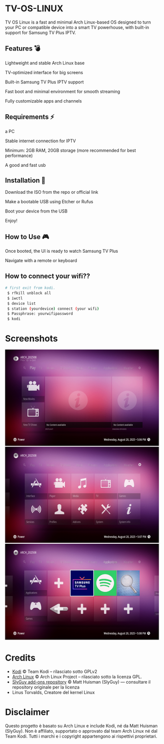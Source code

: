 # TV-OS-LINUX

TV OS Linux is a fast and minimal Arch Linux-based OS designed to turn your PC or compatible device into a smart TV powerhouse, with built-in support for Samsung TV Plus IPTV.

## Features 💣

Lightweight and stable Arch Linux base

TV-optimized interface for big screens

Built-in Samsung TV Plus IPTV support

Fast boot and minimal environment for smooth streaming

Fully customizable apps and channels

## Requirements ⚡

a PC

Stable internet connection for IPTV

Minimum: 2GB RAM, 20GB storage (more recommended for best performance)

 A good and fast usb
 
## Installation 🚀

Download the ISO from the repo or official link

Make a bootable USB using Etcher or Rufus

Boot your device from the USB

Enjoy!

## How to Use 🎮

Once booted, the UI is ready to watch Samsung TV Plus

Navigate with a remote or keyboard


## How to connect your wifi??

```bash
# first exit from kodi.
 $ rfkill unblock all
 $ iwctl
 $ device list
 $ station (yourdevice) connect (your wifi)
 $ Passphrase: yourwifipassword
 $ kodi
 ```

# Screenshots
![TV OS Linux Home Screen](https://github.com/GITHUBDELTA100/TV-OS-LINUX/blob/main/tvoslinuxscr.png)
![TV OS Linux Setting Screen](https://github.com/GITHUBDELTA100/TV-OS-LINUX/blob/main/tvoslinuxsc2.png)
![TV OS Linux Apps Screen](https://github.com/GITHUBDELTA100/TV-OS-LINUX/blob/main/tvoslinuxscr3.png)

# Credits

- [Kodi](https://kodi.tv) © Team Kodi – rilasciato sotto GPLv2
- [Arch Linux](https://archlinux.org) © Arch Linux Project – rilasciato sotto la licenza GPL.
- [SlyGuy add-ons repository](https://github.com/matthuisman/slyguy.addons) © Matt Huisman (SlyGuy) — consultare il repository originale per la licenza
- Linus Torvalds, Creatore del kernel Linux
# Disclaimer
Questo progetto è basato su Arch Linux e include Kodi, né da Matt Huisman (SlyGuy).
Non è affiliato, supportato o approvato dal team Arch Linux né dal Team Kodi.
Tutti i marchi e i copyright appartengono ai rispettivi proprietari.


